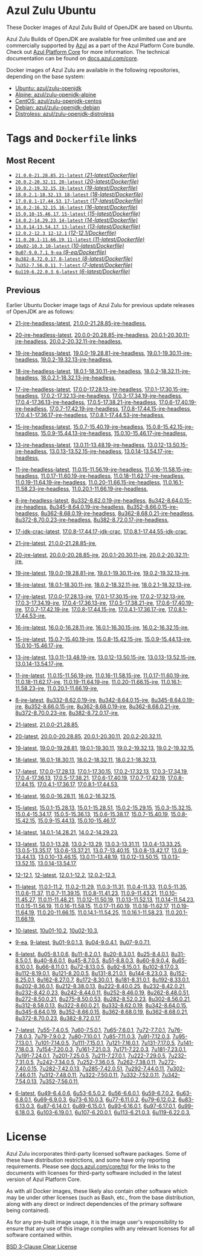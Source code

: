 Azul Zulu Ubuntu
================

These Docker images of Azul Zulu Build of OpenJDK are based on Ubuntu.

Azul Zulu Builds of OpenJDK are available for free unlimited use and are commercially supported by [Azul][1] as a part of the Azul Platform Core bundle.
Check out [Azul Platform Core][2] for more information. The technical documentation can be found on [docs.azul.com/core][3].

Docker images of Azul Zulu are available in the following repositories, depending on the base system:

  * [Ubuntu: azul/zulu-openjdk][4]
  * [Alpine: azul/zulu-openjdk-alpine][5]
  * [CentOS: azul/zulu-openjdk-centos][6]
  * [Debian: azul/zulu-openjdk-debian][7]
  * [Distroless: azul/zulu-openjdk-distroless][8]

Tags and `Dockerfile` links
===========================

Most Recent
-----------


  * [`21.0.0-21.28.85`, `21-latest` (*21-latest/Dockerfile)*][11]
  * [`20.0.2-20.32.11`, `20-latest` (*20-latest/Dockerfile)*][17]
  * [`19.0.2-19.32.15`, `19-latest` (*19-latest/Dockerfile)*][29]
  * [`18.0.2.1-18.32.13`, `18-latest` (*18-latest/Dockerfile)*][42]
  * [`17.0.8.1-17.44.53`, `17-latest` (*17-latest/Dockerfile)*][54]
  * [`16.0.2-16.32.15`, `16-latest` (*16-latest/Dockerfile)*][93]
  * [`15.0.10-15.46.17`, `15-latest` (*15-latest/Dockerfile)*][100]
  * [`14.0.2-14.29.23`, `14-latest` (*14-latest/Dockerfile)*][122]
  * [`13.0.14-13.54.17`, `13-latest` (*13-latest/Dockerfile)*][125]
  * [`12.0.2-12.3`, `12-12.1` (*12-12.1/Dockerfile)*][150]
  * [`11.0.20.1-11.66.19`, `11-latest` (*11-latest/Dockerfile)*][154]
  * [`10u02-10.3`, `10-latest` (*10-latest/Dockerfile)*][196]
  * [`9u07-9.0.7.1`, `9-ea` (*9-ea/Dockerfile)*][199]
  * [`8u382-8.72.0.17`, `8-latest` (*8-latest/Dockerfile)*][204]
  * [`7u352-7.56.0.11`, `7-latest` (*7-latest/Dockerfile)*][268]
  * [`6u119-6.22.0.3`, `6-latest` (*6-latest/Dockerfile)*][306]

Previous
--------

Earlier Ubuntu Docker image tags of Azul Zulu for previous update releases of OpenJDK are as follows:


  * [21-jre-headless-latest][15],
  [21.0.0-21.28.85-jre-headless][16],
  
  * [20-jre-headless-latest][25],
  [20.0.0-20.28.85-jre-headless][26],
  [20.0.1-20.30.11-jre-headless][27],
  [20.0.2-20.32.11-jre-headless][28],
  
  * [19-jre-headless-latest][38],
  [19.0.0-19.28.81-jre-headless][39],
  [19.0.1-19.30.11-jre-headless][40],
  [19.0.2-19.32.13-jre-headless][41],
  
  * [18-jre-headless-latest][50],
  [18.0.1-18.30.11-jre-headless][51],
  [18.0.2-18.32.11-jre-headless][52],
  [18.0.2.1-18.32.13-jre-headless][53],
  
  * [17-jre-headless-latest][79],
  [17.0.0-17.28.13-jre-headless][82],
  [17.0.1-17.30.15-jre-headless][83],
  [17.0.2-17.32.13-jre-headless][84],
  [17.0.3-17.34.19-jre-headless][85],
  [17.0.4-17.36.13-jre-headless][86],
  [17.0.5-17.38.21-jre-headless][87],
  [17.0.6-17.40.19-jre-headless][88],
  [17.0.7-17.42.19-jre-headless][89],
  [17.0.8-17.44.15-jre-headless][90],
  [17.0.4.1-17.36.17-jre-headless][91],
  [17.0.8.1-17.44.53-jre-headless][92],
  
  * [15-jre-headless-latest][117],
  [15.0.7-15.40.19-jre-headless][118],
  [15.0.8-15.42.15-jre-headless][119],
  [15.0.9-15.44.13-jre-headless][120],
  [15.0.10-15.46.17-jre-headless][121],
  
  * [13-jre-headless-latest][145],
  [13.0.11-13.48.19-jre-headless][146],
  [13.0.12-13.50.15-jre-headless][147],
  [13.0.13-13.52.15-jre-headless][148],
  [13.0.14-13.54.17-jre-headless][149],
  
  * [11-jre-headless-latest][185],
  [11.0.15-11.56.19-jre-headless][188],
  [11.0.16-11.58.15-jre-headless][189],
  [11.0.17-11.60.19-jre-headless][190],
  [11.0.18-11.62.17-jre-headless][191],
  [11.0.19-11.64.19-jre-headless][192],
  [11.0.20-11.66.15-jre-headless][193],
  [11.0.16.1-11.58.23-jre-headless][194],
  [11.0.20.1-11.66.19-jre-headless][195],
  
  * [8-jre-headless-latest][259],
  [8u332-8.62.0.19-jre-headless][260],
  [8u342-8.64.0.15-jre-headless][261],
  [8u345-8.64.0.19-jre-headless][262],
  [8u352-8.66.0.15-jre-headless][263],
  [8u362-8.68.0.19-jre-headless][264],
  [8u362-8.68.0.21-jre-headless][265],
  [8u372-8.70.0.23-jre-headless][266],
  [8u382-8.72.0.17-jre-headless][267],
  
  * [17-jdk-crac-latest][67],
  [17.0.8-17.44.17-jdk-crac][80],
  [17.0.8.1-17.44.55-jdk-crac][81],
  
  * [21-jre-latest][12],
  [21.0.0-21.28.85-jre][14],
  
  * [20-jre-latest][18],
  [20.0.0-20.28.85-jre][22],
  [20.0.1-20.30.11-jre][23],
  [20.0.2-20.32.11-jre][24],
  
  * [19-jre-latest][30],
  [19.0.0-19.28.81-jre][35],
  [19.0.1-19.30.11-jre][36],
  [19.0.2-19.32.13-jre][37],
  
  * [18-jre-latest][43],
  [18.0.1-18.30.11-jre][47],
  [18.0.2-18.32.11-jre][48],
  [18.0.2.1-18.32.13-jre][49],
  
  * [17-jre-latest][55],
  [17.0.0-17.28.13-jre][68],
  [17.0.1-17.30.15-jre][69],
  [17.0.2-17.32.13-jre][70],
  [17.0.3-17.34.19-jre][71],
  [17.0.4-17.36.13-jre][72],
  [17.0.5-17.38.21-jre][73],
  [17.0.6-17.40.19-jre][74],
  [17.0.7-17.42.19-jre][75],
  [17.0.8-17.44.15-jre][76],
  [17.0.4.1-17.36.17-jre][77],
  [17.0.8.1-17.44.53-jre][78],
  
  * [16-jre-latest][94],
  [16.0.0-16.28.11-jre][97],
  [16.0.1-16.30.15-jre][98],
  [16.0.2-16.32.15-jre][99],
  
  * [15-jre-latest][101],
  [15.0.7-15.40.19-jre][113],
  [15.0.8-15.42.15-jre][114],
  [15.0.9-15.44.13-jre][115],
  [15.0.10-15.46.17-jre][116],
  
  * [13-jre-latest][128],
  [13.0.11-13.48.19-jre][141],
  [13.0.12-13.50.15-jre][142],
  [13.0.13-13.52.15-jre][143],
  [13.0.14-13.54.17-jre][144],
  
  * [11-jre-latest][161],
  [11.0.15-11.56.19-jre][179],
  [11.0.16-11.58.15-jre][180],
  [11.0.17-11.60.19-jre][181],
  [11.0.18-11.62.17-jre][182],
  [11.0.19-11.64.19-jre][183],
  [11.0.20-11.66.15-jre][184],
  [11.0.16.1-11.58.23-jre][186],
  [11.0.20.1-11.66.19-jre][187],
  
  * [8-jre-latest][205],
  [8u332-8.62.0.19-jre][251],
  [8u342-8.64.0.15-jre][252],
  [8u345-8.64.0.19-jre][253],
  [8u352-8.66.0.15-jre][254],
  [8u362-8.68.0.19-jre][255],
  [8u362-8.68.0.21-jre][256],
  [8u372-8.70.0.23-jre][257],
  [8u382-8.72.0.17-jre][258],
  
  * [21-latest][11],
  [21.0.0-21.28.85][13],
  
  * [20-latest][17],
  [20.0.0-20.28.85][19],
  [20.0.1-20.30.11][20],
  [20.0.2-20.32.11][21],
  
  * [19-latest][29],
  [19.0.0-19.28.81][31],
  [19.0.1-19.30.11][32],
  [19.0.2-19.32.13][33],
  [19.0.2-19.32.15][34],
  
  * [18-latest][42],
  [18.0.1-18.30.11][44],
  [18.0.2-18.32.11][45],
  [18.0.2.1-18.32.13][46],
  
  * [17-latest][54],
  [17.0.0-17.28.13][56],
  [17.0.1-17.30.15][57],
  [17.0.2-17.32.13][58],
  [17.0.3-17.34.19][59],
  [17.0.4-17.36.13][60],
  [17.0.5-17.38.21][61],
  [17.0.6-17.40.19][62],
  [17.0.7-17.42.19][63],
  [17.0.8-17.44.15][64],
  [17.0.4.1-17.36.17][65],
  [17.0.8.1-17.44.53][66],
  
  * [16-latest][93],
  [16.0.0-16.28.11][95],
  [16.0.2-16.32.15][96],
  
  * [15-latest][100],
  [15.0.1-15.28.13][102],
  [15.0.1-15.28.51][103],
  [15.0.2-15.29.15][104],
  [15.0.3-15.32.15][105],
  [15.0.4-15.34.17][106],
  [15.0.5-15.36.13][107],
  [15.0.6-15.38.17][108],
  [15.0.7-15.40.19][109],
  [15.0.8-15.42.15][110],
  [15.0.9-15.44.13][111],
  [15.0.10-15.46.17][112],
  
  * [14-latest][122],
  [14.0.1-14.28.21][123],
  [14.0.2-14.29.23][124],
  
  * [13-latest][125],
  [13.0.1-13.28][126],
  [13.0.2-13.29][127],
  [13.0.3-13.31.11][129],
  [13.0.4-13.33.25][130],
  [13.0.5-13.35.17][131],
  [13.0.6-13.37.21][132],
  [13.0.7-13.40.15][133],
  [13.0.8-13.42.17][134],
  [13.0.9-13.44.13][135],
  [13.0.10-13.46.15][136],
  [13.0.11-13.48.19][137],
  [13.0.12-13.50.15][138],
  [13.0.13-13.52.15][139],
  [13.0.14-13.54.17][140],
  
  * [12-12.1][150],
  [12-latest][151],
  [12.0.1-12.2][152],
  [12.0.2-12.3][153],
  
  * [11-latest][154],
  [11.0.1-11.2][155],
  [11.0.2-11.29][156],
  [11.0.3-11.31][157],
  [11.0.4-11.33][158],
  [11.0.5-11.35][159],
  [11.0.6-11.37][160],
  [11.0.7-11.39.15][162],
  [11.0.8-11.41.23][163],
  [11.0.9-11.43.21][164],
  [11.0.10-11.45.27][165],
  [11.0.11-11.48.21][166],
  [11.0.12-11.50.19][167],
  [11.0.13-11.52.13][168],
  [11.0.14-11.54.23][169],
  [11.0.15-11.56.19][170],
  [11.0.16-11.58.15][171],
  [11.0.17-11.60.19][172],
  [11.0.18-11.62.17][173],
  [11.0.19-11.64.19][174],
  [11.0.20-11.66.15][175],
  [11.0.14.1-11.54.25][176],
  [11.0.16.1-11.58.23][177],
  [11.0.20.1-11.66.19][178],
  
  * [10-latest][196],
  [10u01-10.2][197],
  [10u02-10.3][198],
  
  * [9-ea][199],
  [9-latest][200],
  [9u01-9.0.1.3][201],
  [9u04-9.0.4.1][202],
  [9u07-9.0.7.1][203],
  
  * [8-latest][204],
  [8u05-8.1.0.6][206],
  [8u11-8.2.0.1][207],
  [8u20-8.3.0.1][208],
  [8u25-8.4.0.1][209],
  [8u31-8.5.0.1][210],
  [8u40-8.6.0.1][211],
  [8u45-8.7.0.5][212],
  [8u51-8.8.0.3][213],
  [8u60-8.9.0.4][214],
  [8u65-8.10.0.1][215],
  [8u66-8.11.0.1][216],
  [8u72-8.13.0.5][217],
  [8u92-8.15.0.1][218],
  [8u102-8.17.0.3][219],
  [8u112-8.19.0.1][220],
  [8u121-8.20.0.5][221],
  [8u131-8.21.0.1][222],
  [8u144-8.23.0.3][223],
  [8u152-8.25.0.1][224],
  [8u162-8.27.0.7][225],
  [8u172-8.30.0.1][226],
  [8u181-8.31.0.1][227],
  [8u192-8.33.0.1][228],
  [8u202-8.36.0.1][229],
  [8u212-8.38.0.13][230],
  [8u222-8.40.0.25][231],
  [8u232-8.42.0.21][232],
  [8u232-8.42.0.23][233],
  [8u242-8.44.0.11][234],
  [8u252-8.46.0.19][235],
  [8u262-8.48.0.51][236],
  [8u272-8.50.0.21][237],
  [8u275-8.50.0.53][238],
  [8u282-8.52.0.23][239],
  [8u302-8.56.0.21][240],
  [8u312-8.58.0.13][241],
  [8u322-8.60.0.21][242],
  [8u332-8.62.0.19][243],
  [8u342-8.64.0.15][244],
  [8u345-8.64.0.19][245],
  [8u352-8.66.0.15][246],
  [8u362-8.68.0.19][247],
  [8u362-8.68.0.21][248],
  [8u372-8.70.0.23][249],
  [8u382-8.72.0.17][250],
  
  * [7-latest][268],
  [7u55-7.4.0.5][269],
  [7u60-7.5.0.1][270],
  [7u65-7.6.0.1][271],
  [7u72-7.7.0.1][272],
  [7u76-7.8.0.3][273],
  [7u79-7.9.0.2][274],
  [7u80-7.10.0.1][275],
  [7u85-7.11.0.3][276],
  [7u91-7.12.0.3][277],
  [7u95-7.13.0.1][278],
  [7u101-7.14.0.5][279],
  [7u111-7.15.0.1][280],
  [7u121-7.16.0.1][281],
  [7u131-7.17.0.5][282],
  [7u141-7.18.0.3][283],
  [7u154-7.20.0.3][284],
  [7u161-7.21.0.3][285],
  [7u171-7.22.0.3][286],
  [7u181-7.23.0.1][287],
  [7u191-7.24.0.1][288],
  [7u201-7.25.0.5][289],
  [7u211-7.27.0.1][290],
  [7u222-7.29.0.5][291],
  [7u232-7.31.0.5][292],
  [7u242-7.34.0.5][293],
  [7u252-7.36.0.5][294],
  [7u262-7.38.0.11][295],
  [7u272-7.40.0.15][296],
  [7u282-7.42.0.13][297],
  [7u285-7.42.0.51][298],
  [7u292-7.44.0.11][299],
  [7u302-7.46.0.11][300],
  [7u312-7.48.0.11][301],
  [7u322-7.50.0.11][302],
  [7u332-7.52.0.11][303],
  [7u342-7.54.0.13][304],
  [7u352-7.56.0.11][305],
  
  * [6-latest][306],
  [6u49-6.4.0.6][307],
  [6u53-6.5.0.2][308],
  [6u56-6.6.0.1][309],
  [6u59-6.7.0.2][310],
  [6u63-6.8.0.1][311],
  [6u69-6.9.0.3][312],
  [6u73-6.10.0.3][313],
  [6u77-6.11.0.2][314],
  [6u79-6.12.0.2][315],
  [6u83-6.13.0.3][316],
  [6u87-6.14.0.1][317],
  [6u89-6.15.0.1][318],
  [6u93-6.16.0.1][319],
  [6u97-6.17.0.1][320],
  [6u99-6.18.0.3][321],
  [6u103-6.19.0.1][322],
  [6u107-6.20.0.1][323],
  [6u113-6.21.0.3][324],
  [6u119-6.22.0.3][325],
  


License
=======

Azul Zulu incorporates third-party licensed software packages. Some of these have distribution restrictions, and some have only reporting requirements. Please see [docs.azul.com/core/tpl][9] for the links to the documents with licenses for third-party software included in the latest version of Azul Platform Core.

As with all Docker images, these likely also contain other software which may be under other licenses (such as Bash, etc., from the base distribution, along with any direct or indirect dependencies of the primary software being contained).

As for any pre-built image usage, it is the image user's responsibility to ensure that any use of this image complies with any relevant licenses for all software contained within.

[BSD 3-Clause Clear License][10]

  [1]: https://www.azul.com/
  [2]: https://www.azul.com/products/core/
  [3]: https://docs.azul.com/core/
  [4]: https://hub.docker.com/r/azul/zulu-openjdk
  [5]: https://hub.docker.com/r/azul/zulu-openjdk-alpine
  [6]: https://hub.docker.com/r/azul/zulu-openjdk-centos
  [7]: https://hub.docker.com/r/azul/zulu-openjdk-debian
  [8]: https://hub.docker.com/r/azul/zulu-openjdk-distroless
  [9]: https://docs.azul.com/core/tpl
  [10]: https://github.com/zulu-openjdk/zulu-openjdk/blob/master/LICENSE.txt


  [15]: https://github.com/zulu-openjdk/zulu-openjdk/blob/master/ubuntu/21-jre-headless-latest/Dockerfile
  [16]: https://github.com/zulu-openjdk/zulu-openjdk/blob/master/ubuntu/21.0.0-21.28.85-jre-headless/Dockerfile
  
  [25]: https://github.com/zulu-openjdk/zulu-openjdk/blob/master/ubuntu/20-jre-headless-latest/Dockerfile
  [26]: https://github.com/zulu-openjdk/zulu-openjdk/blob/master/ubuntu/20.0.0-20.28.85-jre-headless/Dockerfile
  [27]: https://github.com/zulu-openjdk/zulu-openjdk/blob/master/ubuntu/20.0.1-20.30.11-jre-headless/Dockerfile
  [28]: https://github.com/zulu-openjdk/zulu-openjdk/blob/master/ubuntu/20.0.2-20.32.11-jre-headless/Dockerfile
  
  [38]: https://github.com/zulu-openjdk/zulu-openjdk/blob/master/ubuntu/19-jre-headless-latest/Dockerfile
  [39]: https://github.com/zulu-openjdk/zulu-openjdk/blob/master/ubuntu/19.0.0-19.28.81-jre-headless/Dockerfile
  [40]: https://github.com/zulu-openjdk/zulu-openjdk/blob/master/ubuntu/19.0.1-19.30.11-jre-headless/Dockerfile
  [41]: https://github.com/zulu-openjdk/zulu-openjdk/blob/master/ubuntu/19.0.2-19.32.13-jre-headless/Dockerfile
  
  [50]: https://github.com/zulu-openjdk/zulu-openjdk/blob/master/ubuntu/18-jre-headless-latest/Dockerfile
  [51]: https://github.com/zulu-openjdk/zulu-openjdk/blob/master/ubuntu/18.0.1-18.30.11-jre-headless/Dockerfile
  [52]: https://github.com/zulu-openjdk/zulu-openjdk/blob/master/ubuntu/18.0.2-18.32.11-jre-headless/Dockerfile
  [53]: https://github.com/zulu-openjdk/zulu-openjdk/blob/master/ubuntu/18.0.2.1-18.32.13-jre-headless/Dockerfile
  
  [79]: https://github.com/zulu-openjdk/zulu-openjdk/blob/master/ubuntu/17-jre-headless-latest/Dockerfile
  [82]: https://github.com/zulu-openjdk/zulu-openjdk/blob/master/ubuntu/17.0.0-17.28.13-jre-headless/Dockerfile
  [83]: https://github.com/zulu-openjdk/zulu-openjdk/blob/master/ubuntu/17.0.1-17.30.15-jre-headless/Dockerfile
  [84]: https://github.com/zulu-openjdk/zulu-openjdk/blob/master/ubuntu/17.0.2-17.32.13-jre-headless/Dockerfile
  [85]: https://github.com/zulu-openjdk/zulu-openjdk/blob/master/ubuntu/17.0.3-17.34.19-jre-headless/Dockerfile
  [86]: https://github.com/zulu-openjdk/zulu-openjdk/blob/master/ubuntu/17.0.4-17.36.13-jre-headless/Dockerfile
  [87]: https://github.com/zulu-openjdk/zulu-openjdk/blob/master/ubuntu/17.0.5-17.38.21-jre-headless/Dockerfile
  [88]: https://github.com/zulu-openjdk/zulu-openjdk/blob/master/ubuntu/17.0.6-17.40.19-jre-headless/Dockerfile
  [89]: https://github.com/zulu-openjdk/zulu-openjdk/blob/master/ubuntu/17.0.7-17.42.19-jre-headless/Dockerfile
  [90]: https://github.com/zulu-openjdk/zulu-openjdk/blob/master/ubuntu/17.0.8-17.44.15-jre-headless/Dockerfile
  [91]: https://github.com/zulu-openjdk/zulu-openjdk/blob/master/ubuntu/17.0.4.1-17.36.17-jre-headless/Dockerfile
  [92]: https://github.com/zulu-openjdk/zulu-openjdk/blob/master/ubuntu/17.0.8.1-17.44.53-jre-headless/Dockerfile
  
  [117]: https://github.com/zulu-openjdk/zulu-openjdk/blob/master/ubuntu/15-jre-headless-latest/Dockerfile
  [118]: https://github.com/zulu-openjdk/zulu-openjdk/blob/master/ubuntu/15.0.7-15.40.19-jre-headless/Dockerfile
  [119]: https://github.com/zulu-openjdk/zulu-openjdk/blob/master/ubuntu/15.0.8-15.42.15-jre-headless/Dockerfile
  [120]: https://github.com/zulu-openjdk/zulu-openjdk/blob/master/ubuntu/15.0.9-15.44.13-jre-headless/Dockerfile
  [121]: https://github.com/zulu-openjdk/zulu-openjdk/blob/master/ubuntu/15.0.10-15.46.17-jre-headless/Dockerfile
  
  [145]: https://github.com/zulu-openjdk/zulu-openjdk/blob/master/ubuntu/13-jre-headless-latest/Dockerfile
  [146]: https://github.com/zulu-openjdk/zulu-openjdk/blob/master/ubuntu/13.0.11-13.48.19-jre-headless/Dockerfile
  [147]: https://github.com/zulu-openjdk/zulu-openjdk/blob/master/ubuntu/13.0.12-13.50.15-jre-headless/Dockerfile
  [148]: https://github.com/zulu-openjdk/zulu-openjdk/blob/master/ubuntu/13.0.13-13.52.15-jre-headless/Dockerfile
  [149]: https://github.com/zulu-openjdk/zulu-openjdk/blob/master/ubuntu/13.0.14-13.54.17-jre-headless/Dockerfile
  
  [185]: https://github.com/zulu-openjdk/zulu-openjdk/blob/master/ubuntu/11-jre-headless-latest/Dockerfile
  [188]: https://github.com/zulu-openjdk/zulu-openjdk/blob/master/ubuntu/11.0.15-11.56.19-jre-headless/Dockerfile
  [189]: https://github.com/zulu-openjdk/zulu-openjdk/blob/master/ubuntu/11.0.16-11.58.15-jre-headless/Dockerfile
  [190]: https://github.com/zulu-openjdk/zulu-openjdk/blob/master/ubuntu/11.0.17-11.60.19-jre-headless/Dockerfile
  [191]: https://github.com/zulu-openjdk/zulu-openjdk/blob/master/ubuntu/11.0.18-11.62.17-jre-headless/Dockerfile
  [192]: https://github.com/zulu-openjdk/zulu-openjdk/blob/master/ubuntu/11.0.19-11.64.19-jre-headless/Dockerfile
  [193]: https://github.com/zulu-openjdk/zulu-openjdk/blob/master/ubuntu/11.0.20-11.66.15-jre-headless/Dockerfile
  [194]: https://github.com/zulu-openjdk/zulu-openjdk/blob/master/ubuntu/11.0.16.1-11.58.23-jre-headless/Dockerfile
  [195]: https://github.com/zulu-openjdk/zulu-openjdk/blob/master/ubuntu/11.0.20.1-11.66.19-jre-headless/Dockerfile
  
  [259]: https://github.com/zulu-openjdk/zulu-openjdk/blob/master/ubuntu/8-jre-headless-latest/Dockerfile
  [260]: https://github.com/zulu-openjdk/zulu-openjdk/blob/master/ubuntu/8u332-8.62.0.19-jre-headless/Dockerfile
  [261]: https://github.com/zulu-openjdk/zulu-openjdk/blob/master/ubuntu/8u342-8.64.0.15-jre-headless/Dockerfile
  [262]: https://github.com/zulu-openjdk/zulu-openjdk/blob/master/ubuntu/8u345-8.64.0.19-jre-headless/Dockerfile
  [263]: https://github.com/zulu-openjdk/zulu-openjdk/blob/master/ubuntu/8u352-8.66.0.15-jre-headless/Dockerfile
  [264]: https://github.com/zulu-openjdk/zulu-openjdk/blob/master/ubuntu/8u362-8.68.0.19-jre-headless/Dockerfile
  [265]: https://github.com/zulu-openjdk/zulu-openjdk/blob/master/ubuntu/8u362-8.68.0.21-jre-headless/Dockerfile
  [266]: https://github.com/zulu-openjdk/zulu-openjdk/blob/master/ubuntu/8u372-8.70.0.23-jre-headless/Dockerfile
  [267]: https://github.com/zulu-openjdk/zulu-openjdk/blob/master/ubuntu/8u382-8.72.0.17-jre-headless/Dockerfile
  
  [67]: https://github.com/zulu-openjdk/zulu-openjdk/blob/master/ubuntu/17-jdk-crac-latest/Dockerfile
  [80]: https://github.com/zulu-openjdk/zulu-openjdk/blob/master/ubuntu/17.0.8-17.44.17-jdk-crac/Dockerfile
  [81]: https://github.com/zulu-openjdk/zulu-openjdk/blob/master/ubuntu/17.0.8.1-17.44.55-jdk-crac/Dockerfile
  
  [12]: https://github.com/zulu-openjdk/zulu-openjdk/blob/master/ubuntu/21-jre-latest/Dockerfile
  [14]: https://github.com/zulu-openjdk/zulu-openjdk/blob/master/ubuntu/21.0.0-21.28.85-jre/Dockerfile
  
  [18]: https://github.com/zulu-openjdk/zulu-openjdk/blob/master/ubuntu/20-jre-latest/Dockerfile
  [22]: https://github.com/zulu-openjdk/zulu-openjdk/blob/master/ubuntu/20.0.0-20.28.85-jre/Dockerfile
  [23]: https://github.com/zulu-openjdk/zulu-openjdk/blob/master/ubuntu/20.0.1-20.30.11-jre/Dockerfile
  [24]: https://github.com/zulu-openjdk/zulu-openjdk/blob/master/ubuntu/20.0.2-20.32.11-jre/Dockerfile
  
  [30]: https://github.com/zulu-openjdk/zulu-openjdk/blob/master/ubuntu/19-jre-latest/Dockerfile
  [35]: https://github.com/zulu-openjdk/zulu-openjdk/blob/master/ubuntu/19.0.0-19.28.81-jre/Dockerfile
  [36]: https://github.com/zulu-openjdk/zulu-openjdk/blob/master/ubuntu/19.0.1-19.30.11-jre/Dockerfile
  [37]: https://github.com/zulu-openjdk/zulu-openjdk/blob/master/ubuntu/19.0.2-19.32.13-jre/Dockerfile
  
  [43]: https://github.com/zulu-openjdk/zulu-openjdk/blob/master/ubuntu/18-jre-latest/Dockerfile
  [47]: https://github.com/zulu-openjdk/zulu-openjdk/blob/master/ubuntu/18.0.1-18.30.11-jre/Dockerfile
  [48]: https://github.com/zulu-openjdk/zulu-openjdk/blob/master/ubuntu/18.0.2-18.32.11-jre/Dockerfile
  [49]: https://github.com/zulu-openjdk/zulu-openjdk/blob/master/ubuntu/18.0.2.1-18.32.13-jre/Dockerfile
  
  [55]: https://github.com/zulu-openjdk/zulu-openjdk/blob/master/ubuntu/17-jre-latest/Dockerfile
  [68]: https://github.com/zulu-openjdk/zulu-openjdk/blob/master/ubuntu/17.0.0-17.28.13-jre/Dockerfile
  [69]: https://github.com/zulu-openjdk/zulu-openjdk/blob/master/ubuntu/17.0.1-17.30.15-jre/Dockerfile
  [70]: https://github.com/zulu-openjdk/zulu-openjdk/blob/master/ubuntu/17.0.2-17.32.13-jre/Dockerfile
  [71]: https://github.com/zulu-openjdk/zulu-openjdk/blob/master/ubuntu/17.0.3-17.34.19-jre/Dockerfile
  [72]: https://github.com/zulu-openjdk/zulu-openjdk/blob/master/ubuntu/17.0.4-17.36.13-jre/Dockerfile
  [73]: https://github.com/zulu-openjdk/zulu-openjdk/blob/master/ubuntu/17.0.5-17.38.21-jre/Dockerfile
  [74]: https://github.com/zulu-openjdk/zulu-openjdk/blob/master/ubuntu/17.0.6-17.40.19-jre/Dockerfile
  [75]: https://github.com/zulu-openjdk/zulu-openjdk/blob/master/ubuntu/17.0.7-17.42.19-jre/Dockerfile
  [76]: https://github.com/zulu-openjdk/zulu-openjdk/blob/master/ubuntu/17.0.8-17.44.15-jre/Dockerfile
  [77]: https://github.com/zulu-openjdk/zulu-openjdk/blob/master/ubuntu/17.0.4.1-17.36.17-jre/Dockerfile
  [78]: https://github.com/zulu-openjdk/zulu-openjdk/blob/master/ubuntu/17.0.8.1-17.44.53-jre/Dockerfile
  
  [94]: https://github.com/zulu-openjdk/zulu-openjdk/blob/master/ubuntu/16-jre-latest/Dockerfile
  [97]: https://github.com/zulu-openjdk/zulu-openjdk/blob/master/ubuntu/16.0.0-16.28.11-jre/Dockerfile
  [98]: https://github.com/zulu-openjdk/zulu-openjdk/blob/master/ubuntu/16.0.1-16.30.15-jre/Dockerfile
  [99]: https://github.com/zulu-openjdk/zulu-openjdk/blob/master/ubuntu/16.0.2-16.32.15-jre/Dockerfile
  
  [101]: https://github.com/zulu-openjdk/zulu-openjdk/blob/master/ubuntu/15-jre-latest/Dockerfile
  [113]: https://github.com/zulu-openjdk/zulu-openjdk/blob/master/ubuntu/15.0.7-15.40.19-jre/Dockerfile
  [114]: https://github.com/zulu-openjdk/zulu-openjdk/blob/master/ubuntu/15.0.8-15.42.15-jre/Dockerfile
  [115]: https://github.com/zulu-openjdk/zulu-openjdk/blob/master/ubuntu/15.0.9-15.44.13-jre/Dockerfile
  [116]: https://github.com/zulu-openjdk/zulu-openjdk/blob/master/ubuntu/15.0.10-15.46.17-jre/Dockerfile
  
  [128]: https://github.com/zulu-openjdk/zulu-openjdk/blob/master/ubuntu/13-jre-latest/Dockerfile
  [141]: https://github.com/zulu-openjdk/zulu-openjdk/blob/master/ubuntu/13.0.11-13.48.19-jre/Dockerfile
  [142]: https://github.com/zulu-openjdk/zulu-openjdk/blob/master/ubuntu/13.0.12-13.50.15-jre/Dockerfile
  [143]: https://github.com/zulu-openjdk/zulu-openjdk/blob/master/ubuntu/13.0.13-13.52.15-jre/Dockerfile
  [144]: https://github.com/zulu-openjdk/zulu-openjdk/blob/master/ubuntu/13.0.14-13.54.17-jre/Dockerfile
  
  [161]: https://github.com/zulu-openjdk/zulu-openjdk/blob/master/ubuntu/11-jre-latest/Dockerfile
  [179]: https://github.com/zulu-openjdk/zulu-openjdk/blob/master/ubuntu/11.0.15-11.56.19-jre/Dockerfile
  [180]: https://github.com/zulu-openjdk/zulu-openjdk/blob/master/ubuntu/11.0.16-11.58.15-jre/Dockerfile
  [181]: https://github.com/zulu-openjdk/zulu-openjdk/blob/master/ubuntu/11.0.17-11.60.19-jre/Dockerfile
  [182]: https://github.com/zulu-openjdk/zulu-openjdk/blob/master/ubuntu/11.0.18-11.62.17-jre/Dockerfile
  [183]: https://github.com/zulu-openjdk/zulu-openjdk/blob/master/ubuntu/11.0.19-11.64.19-jre/Dockerfile
  [184]: https://github.com/zulu-openjdk/zulu-openjdk/blob/master/ubuntu/11.0.20-11.66.15-jre/Dockerfile
  [186]: https://github.com/zulu-openjdk/zulu-openjdk/blob/master/ubuntu/11.0.16.1-11.58.23-jre/Dockerfile
  [187]: https://github.com/zulu-openjdk/zulu-openjdk/blob/master/ubuntu/11.0.20.1-11.66.19-jre/Dockerfile
  
  [205]: https://github.com/zulu-openjdk/zulu-openjdk/blob/master/ubuntu/8-jre-latest/Dockerfile
  [251]: https://github.com/zulu-openjdk/zulu-openjdk/blob/master/ubuntu/8u332-8.62.0.19-jre/Dockerfile
  [252]: https://github.com/zulu-openjdk/zulu-openjdk/blob/master/ubuntu/8u342-8.64.0.15-jre/Dockerfile
  [253]: https://github.com/zulu-openjdk/zulu-openjdk/blob/master/ubuntu/8u345-8.64.0.19-jre/Dockerfile
  [254]: https://github.com/zulu-openjdk/zulu-openjdk/blob/master/ubuntu/8u352-8.66.0.15-jre/Dockerfile
  [255]: https://github.com/zulu-openjdk/zulu-openjdk/blob/master/ubuntu/8u362-8.68.0.19-jre/Dockerfile
  [256]: https://github.com/zulu-openjdk/zulu-openjdk/blob/master/ubuntu/8u362-8.68.0.21-jre/Dockerfile
  [257]: https://github.com/zulu-openjdk/zulu-openjdk/blob/master/ubuntu/8u372-8.70.0.23-jre/Dockerfile
  [258]: https://github.com/zulu-openjdk/zulu-openjdk/blob/master/ubuntu/8u382-8.72.0.17-jre/Dockerfile
  
  [11]: https://github.com/zulu-openjdk/zulu-openjdk/blob/master/ubuntu/21-latest/Dockerfile
  [13]: https://github.com/zulu-openjdk/zulu-openjdk/blob/master/ubuntu/21.0.0-21.28.85/Dockerfile
  
  [17]: https://github.com/zulu-openjdk/zulu-openjdk/blob/master/ubuntu/20-latest/Dockerfile
  [19]: https://github.com/zulu-openjdk/zulu-openjdk/blob/master/ubuntu/20.0.0-20.28.85/Dockerfile
  [20]: https://github.com/zulu-openjdk/zulu-openjdk/blob/master/ubuntu/20.0.1-20.30.11/Dockerfile
  [21]: https://github.com/zulu-openjdk/zulu-openjdk/blob/master/ubuntu/20.0.2-20.32.11/Dockerfile
  
  [29]: https://github.com/zulu-openjdk/zulu-openjdk/blob/master/ubuntu/19-latest/Dockerfile
  [31]: https://github.com/zulu-openjdk/zulu-openjdk/blob/master/ubuntu/19.0.0-19.28.81/Dockerfile
  [32]: https://github.com/zulu-openjdk/zulu-openjdk/blob/master/ubuntu/19.0.1-19.30.11/Dockerfile
  [33]: https://github.com/zulu-openjdk/zulu-openjdk/blob/master/ubuntu/19.0.2-19.32.13/Dockerfile
  [34]: https://github.com/zulu-openjdk/zulu-openjdk/blob/master/ubuntu/19.0.2-19.32.15/Dockerfile
  
  [42]: https://github.com/zulu-openjdk/zulu-openjdk/blob/master/ubuntu/18-latest/Dockerfile
  [44]: https://github.com/zulu-openjdk/zulu-openjdk/blob/master/ubuntu/18.0.1-18.30.11/Dockerfile
  [45]: https://github.com/zulu-openjdk/zulu-openjdk/blob/master/ubuntu/18.0.2-18.32.11/Dockerfile
  [46]: https://github.com/zulu-openjdk/zulu-openjdk/blob/master/ubuntu/18.0.2.1-18.32.13/Dockerfile
  
  [54]: https://github.com/zulu-openjdk/zulu-openjdk/blob/master/ubuntu/17-latest/Dockerfile
  [56]: https://github.com/zulu-openjdk/zulu-openjdk/blob/master/ubuntu/17.0.0-17.28.13/Dockerfile
  [57]: https://github.com/zulu-openjdk/zulu-openjdk/blob/master/ubuntu/17.0.1-17.30.15/Dockerfile
  [58]: https://github.com/zulu-openjdk/zulu-openjdk/blob/master/ubuntu/17.0.2-17.32.13/Dockerfile
  [59]: https://github.com/zulu-openjdk/zulu-openjdk/blob/master/ubuntu/17.0.3-17.34.19/Dockerfile
  [60]: https://github.com/zulu-openjdk/zulu-openjdk/blob/master/ubuntu/17.0.4-17.36.13/Dockerfile
  [61]: https://github.com/zulu-openjdk/zulu-openjdk/blob/master/ubuntu/17.0.5-17.38.21/Dockerfile
  [62]: https://github.com/zulu-openjdk/zulu-openjdk/blob/master/ubuntu/17.0.6-17.40.19/Dockerfile
  [63]: https://github.com/zulu-openjdk/zulu-openjdk/blob/master/ubuntu/17.0.7-17.42.19/Dockerfile
  [64]: https://github.com/zulu-openjdk/zulu-openjdk/blob/master/ubuntu/17.0.8-17.44.15/Dockerfile
  [65]: https://github.com/zulu-openjdk/zulu-openjdk/blob/master/ubuntu/17.0.4.1-17.36.17/Dockerfile
  [66]: https://github.com/zulu-openjdk/zulu-openjdk/blob/master/ubuntu/17.0.8.1-17.44.53/Dockerfile
  
  [93]: https://github.com/zulu-openjdk/zulu-openjdk/blob/master/ubuntu/16-latest/Dockerfile
  [95]: https://github.com/zulu-openjdk/zulu-openjdk/blob/master/ubuntu/16.0.0-16.28.11/Dockerfile
  [96]: https://github.com/zulu-openjdk/zulu-openjdk/blob/master/ubuntu/16.0.2-16.32.15/Dockerfile
  
  [100]: https://github.com/zulu-openjdk/zulu-openjdk/blob/master/ubuntu/15-latest/Dockerfile
  [102]: https://github.com/zulu-openjdk/zulu-openjdk/blob/master/ubuntu/15.0.1-15.28.13/Dockerfile
  [103]: https://github.com/zulu-openjdk/zulu-openjdk/blob/master/ubuntu/15.0.1-15.28.51/Dockerfile
  [104]: https://github.com/zulu-openjdk/zulu-openjdk/blob/master/ubuntu/15.0.2-15.29.15/Dockerfile
  [105]: https://github.com/zulu-openjdk/zulu-openjdk/blob/master/ubuntu/15.0.3-15.32.15/Dockerfile
  [106]: https://github.com/zulu-openjdk/zulu-openjdk/blob/master/ubuntu/15.0.4-15.34.17/Dockerfile
  [107]: https://github.com/zulu-openjdk/zulu-openjdk/blob/master/ubuntu/15.0.5-15.36.13/Dockerfile
  [108]: https://github.com/zulu-openjdk/zulu-openjdk/blob/master/ubuntu/15.0.6-15.38.17/Dockerfile
  [109]: https://github.com/zulu-openjdk/zulu-openjdk/blob/master/ubuntu/15.0.7-15.40.19/Dockerfile
  [110]: https://github.com/zulu-openjdk/zulu-openjdk/blob/master/ubuntu/15.0.8-15.42.15/Dockerfile
  [111]: https://github.com/zulu-openjdk/zulu-openjdk/blob/master/ubuntu/15.0.9-15.44.13/Dockerfile
  [112]: https://github.com/zulu-openjdk/zulu-openjdk/blob/master/ubuntu/15.0.10-15.46.17/Dockerfile
  
  [122]: https://github.com/zulu-openjdk/zulu-openjdk/blob/master/ubuntu/14-latest/Dockerfile
  [123]: https://github.com/zulu-openjdk/zulu-openjdk/blob/master/ubuntu/14.0.1-14.28.21/Dockerfile
  [124]: https://github.com/zulu-openjdk/zulu-openjdk/blob/master/ubuntu/14.0.2-14.29.23/Dockerfile
  
  [125]: https://github.com/zulu-openjdk/zulu-openjdk/blob/master/ubuntu/13-latest/Dockerfile
  [126]: https://github.com/zulu-openjdk/zulu-openjdk/blob/master/ubuntu/13.0.1-13.28/Dockerfile
  [127]: https://github.com/zulu-openjdk/zulu-openjdk/blob/master/ubuntu/13.0.2-13.29/Dockerfile
  [129]: https://github.com/zulu-openjdk/zulu-openjdk/blob/master/ubuntu/13.0.3-13.31.11/Dockerfile
  [130]: https://github.com/zulu-openjdk/zulu-openjdk/blob/master/ubuntu/13.0.4-13.33.25/Dockerfile
  [131]: https://github.com/zulu-openjdk/zulu-openjdk/blob/master/ubuntu/13.0.5-13.35.17/Dockerfile
  [132]: https://github.com/zulu-openjdk/zulu-openjdk/blob/master/ubuntu/13.0.6-13.37.21/Dockerfile
  [133]: https://github.com/zulu-openjdk/zulu-openjdk/blob/master/ubuntu/13.0.7-13.40.15/Dockerfile
  [134]: https://github.com/zulu-openjdk/zulu-openjdk/blob/master/ubuntu/13.0.8-13.42.17/Dockerfile
  [135]: https://github.com/zulu-openjdk/zulu-openjdk/blob/master/ubuntu/13.0.9-13.44.13/Dockerfile
  [136]: https://github.com/zulu-openjdk/zulu-openjdk/blob/master/ubuntu/13.0.10-13.46.15/Dockerfile
  [137]: https://github.com/zulu-openjdk/zulu-openjdk/blob/master/ubuntu/13.0.11-13.48.19/Dockerfile
  [138]: https://github.com/zulu-openjdk/zulu-openjdk/blob/master/ubuntu/13.0.12-13.50.15/Dockerfile
  [139]: https://github.com/zulu-openjdk/zulu-openjdk/blob/master/ubuntu/13.0.13-13.52.15/Dockerfile
  [140]: https://github.com/zulu-openjdk/zulu-openjdk/blob/master/ubuntu/13.0.14-13.54.17/Dockerfile
  
  [150]: https://github.com/zulu-openjdk/zulu-openjdk/blob/master/ubuntu/12-12.1/Dockerfile
  [151]: https://github.com/zulu-openjdk/zulu-openjdk/blob/master/ubuntu/12-latest/Dockerfile
  [152]: https://github.com/zulu-openjdk/zulu-openjdk/blob/master/ubuntu/12.0.1-12.2/Dockerfile
  [153]: https://github.com/zulu-openjdk/zulu-openjdk/blob/master/ubuntu/12.0.2-12.3/Dockerfile
  
  [154]: https://github.com/zulu-openjdk/zulu-openjdk/blob/master/ubuntu/11-latest/Dockerfile
  [155]: https://github.com/zulu-openjdk/zulu-openjdk/blob/master/ubuntu/11.0.1-11.2/Dockerfile
  [156]: https://github.com/zulu-openjdk/zulu-openjdk/blob/master/ubuntu/11.0.2-11.29/Dockerfile
  [157]: https://github.com/zulu-openjdk/zulu-openjdk/blob/master/ubuntu/11.0.3-11.31/Dockerfile
  [158]: https://github.com/zulu-openjdk/zulu-openjdk/blob/master/ubuntu/11.0.4-11.33/Dockerfile
  [159]: https://github.com/zulu-openjdk/zulu-openjdk/blob/master/ubuntu/11.0.5-11.35/Dockerfile
  [160]: https://github.com/zulu-openjdk/zulu-openjdk/blob/master/ubuntu/11.0.6-11.37/Dockerfile
  [162]: https://github.com/zulu-openjdk/zulu-openjdk/blob/master/ubuntu/11.0.7-11.39.15/Dockerfile
  [163]: https://github.com/zulu-openjdk/zulu-openjdk/blob/master/ubuntu/11.0.8-11.41.23/Dockerfile
  [164]: https://github.com/zulu-openjdk/zulu-openjdk/blob/master/ubuntu/11.0.9-11.43.21/Dockerfile
  [165]: https://github.com/zulu-openjdk/zulu-openjdk/blob/master/ubuntu/11.0.10-11.45.27/Dockerfile
  [166]: https://github.com/zulu-openjdk/zulu-openjdk/blob/master/ubuntu/11.0.11-11.48.21/Dockerfile
  [167]: https://github.com/zulu-openjdk/zulu-openjdk/blob/master/ubuntu/11.0.12-11.50.19/Dockerfile
  [168]: https://github.com/zulu-openjdk/zulu-openjdk/blob/master/ubuntu/11.0.13-11.52.13/Dockerfile
  [169]: https://github.com/zulu-openjdk/zulu-openjdk/blob/master/ubuntu/11.0.14-11.54.23/Dockerfile
  [170]: https://github.com/zulu-openjdk/zulu-openjdk/blob/master/ubuntu/11.0.15-11.56.19/Dockerfile
  [171]: https://github.com/zulu-openjdk/zulu-openjdk/blob/master/ubuntu/11.0.16-11.58.15/Dockerfile
  [172]: https://github.com/zulu-openjdk/zulu-openjdk/blob/master/ubuntu/11.0.17-11.60.19/Dockerfile
  [173]: https://github.com/zulu-openjdk/zulu-openjdk/blob/master/ubuntu/11.0.18-11.62.17/Dockerfile
  [174]: https://github.com/zulu-openjdk/zulu-openjdk/blob/master/ubuntu/11.0.19-11.64.19/Dockerfile
  [175]: https://github.com/zulu-openjdk/zulu-openjdk/blob/master/ubuntu/11.0.20-11.66.15/Dockerfile
  [176]: https://github.com/zulu-openjdk/zulu-openjdk/blob/master/ubuntu/11.0.14.1-11.54.25/Dockerfile
  [177]: https://github.com/zulu-openjdk/zulu-openjdk/blob/master/ubuntu/11.0.16.1-11.58.23/Dockerfile
  [178]: https://github.com/zulu-openjdk/zulu-openjdk/blob/master/ubuntu/11.0.20.1-11.66.19/Dockerfile
  
  [196]: https://github.com/zulu-openjdk/zulu-openjdk/blob/master/ubuntu/10-latest/Dockerfile
  [197]: https://github.com/zulu-openjdk/zulu-openjdk/blob/master/ubuntu/10u01-10.2/Dockerfile
  [198]: https://github.com/zulu-openjdk/zulu-openjdk/blob/master/ubuntu/10u02-10.3/Dockerfile
  
  [199]: https://github.com/zulu-openjdk/zulu-openjdk/blob/master/ubuntu/9-ea/Dockerfile
  [200]: https://github.com/zulu-openjdk/zulu-openjdk/blob/master/ubuntu/9-latest/Dockerfile
  [201]: https://github.com/zulu-openjdk/zulu-openjdk/blob/master/ubuntu/9u01-9.0.1.3/Dockerfile
  [202]: https://github.com/zulu-openjdk/zulu-openjdk/blob/master/ubuntu/9u04-9.0.4.1/Dockerfile
  [203]: https://github.com/zulu-openjdk/zulu-openjdk/blob/master/ubuntu/9u07-9.0.7.1/Dockerfile
  
  [204]: https://github.com/zulu-openjdk/zulu-openjdk/blob/master/ubuntu/8-latest/Dockerfile
  [206]: https://github.com/zulu-openjdk/zulu-openjdk/blob/master/ubuntu/8u05-8.1.0.6/Dockerfile
  [207]: https://github.com/zulu-openjdk/zulu-openjdk/blob/master/ubuntu/8u11-8.2.0.1/Dockerfile
  [208]: https://github.com/zulu-openjdk/zulu-openjdk/blob/master/ubuntu/8u20-8.3.0.1/Dockerfile
  [209]: https://github.com/zulu-openjdk/zulu-openjdk/blob/master/ubuntu/8u25-8.4.0.1/Dockerfile
  [210]: https://github.com/zulu-openjdk/zulu-openjdk/blob/master/ubuntu/8u31-8.5.0.1/Dockerfile
  [211]: https://github.com/zulu-openjdk/zulu-openjdk/blob/master/ubuntu/8u40-8.6.0.1/Dockerfile
  [212]: https://github.com/zulu-openjdk/zulu-openjdk/blob/master/ubuntu/8u45-8.7.0.5/Dockerfile
  [213]: https://github.com/zulu-openjdk/zulu-openjdk/blob/master/ubuntu/8u51-8.8.0.3/Dockerfile
  [214]: https://github.com/zulu-openjdk/zulu-openjdk/blob/master/ubuntu/8u60-8.9.0.4/Dockerfile
  [215]: https://github.com/zulu-openjdk/zulu-openjdk/blob/master/ubuntu/8u65-8.10.0.1/Dockerfile
  [216]: https://github.com/zulu-openjdk/zulu-openjdk/blob/master/ubuntu/8u66-8.11.0.1/Dockerfile
  [217]: https://github.com/zulu-openjdk/zulu-openjdk/blob/master/ubuntu/8u72-8.13.0.5/Dockerfile
  [218]: https://github.com/zulu-openjdk/zulu-openjdk/blob/master/ubuntu/8u92-8.15.0.1/Dockerfile
  [219]: https://github.com/zulu-openjdk/zulu-openjdk/blob/master/ubuntu/8u102-8.17.0.3/Dockerfile
  [220]: https://github.com/zulu-openjdk/zulu-openjdk/blob/master/ubuntu/8u112-8.19.0.1/Dockerfile
  [221]: https://github.com/zulu-openjdk/zulu-openjdk/blob/master/ubuntu/8u121-8.20.0.5/Dockerfile
  [222]: https://github.com/zulu-openjdk/zulu-openjdk/blob/master/ubuntu/8u131-8.21.0.1/Dockerfile
  [223]: https://github.com/zulu-openjdk/zulu-openjdk/blob/master/ubuntu/8u144-8.23.0.3/Dockerfile
  [224]: https://github.com/zulu-openjdk/zulu-openjdk/blob/master/ubuntu/8u152-8.25.0.1/Dockerfile
  [225]: https://github.com/zulu-openjdk/zulu-openjdk/blob/master/ubuntu/8u162-8.27.0.7/Dockerfile
  [226]: https://github.com/zulu-openjdk/zulu-openjdk/blob/master/ubuntu/8u172-8.30.0.1/Dockerfile
  [227]: https://github.com/zulu-openjdk/zulu-openjdk/blob/master/ubuntu/8u181-8.31.0.1/Dockerfile
  [228]: https://github.com/zulu-openjdk/zulu-openjdk/blob/master/ubuntu/8u192-8.33.0.1/Dockerfile
  [229]: https://github.com/zulu-openjdk/zulu-openjdk/blob/master/ubuntu/8u202-8.36.0.1/Dockerfile
  [230]: https://github.com/zulu-openjdk/zulu-openjdk/blob/master/ubuntu/8u212-8.38.0.13/Dockerfile
  [231]: https://github.com/zulu-openjdk/zulu-openjdk/blob/master/ubuntu/8u222-8.40.0.25/Dockerfile
  [232]: https://github.com/zulu-openjdk/zulu-openjdk/blob/master/ubuntu/8u232-8.42.0.21/Dockerfile
  [233]: https://github.com/zulu-openjdk/zulu-openjdk/blob/master/ubuntu/8u232-8.42.0.23/Dockerfile
  [234]: https://github.com/zulu-openjdk/zulu-openjdk/blob/master/ubuntu/8u242-8.44.0.11/Dockerfile
  [235]: https://github.com/zulu-openjdk/zulu-openjdk/blob/master/ubuntu/8u252-8.46.0.19/Dockerfile
  [236]: https://github.com/zulu-openjdk/zulu-openjdk/blob/master/ubuntu/8u262-8.48.0.51/Dockerfile
  [237]: https://github.com/zulu-openjdk/zulu-openjdk/blob/master/ubuntu/8u272-8.50.0.21/Dockerfile
  [238]: https://github.com/zulu-openjdk/zulu-openjdk/blob/master/ubuntu/8u275-8.50.0.53/Dockerfile
  [239]: https://github.com/zulu-openjdk/zulu-openjdk/blob/master/ubuntu/8u282-8.52.0.23/Dockerfile
  [240]: https://github.com/zulu-openjdk/zulu-openjdk/blob/master/ubuntu/8u302-8.56.0.21/Dockerfile
  [241]: https://github.com/zulu-openjdk/zulu-openjdk/blob/master/ubuntu/8u312-8.58.0.13/Dockerfile
  [242]: https://github.com/zulu-openjdk/zulu-openjdk/blob/master/ubuntu/8u322-8.60.0.21/Dockerfile
  [243]: https://github.com/zulu-openjdk/zulu-openjdk/blob/master/ubuntu/8u332-8.62.0.19/Dockerfile
  [244]: https://github.com/zulu-openjdk/zulu-openjdk/blob/master/ubuntu/8u342-8.64.0.15/Dockerfile
  [245]: https://github.com/zulu-openjdk/zulu-openjdk/blob/master/ubuntu/8u345-8.64.0.19/Dockerfile
  [246]: https://github.com/zulu-openjdk/zulu-openjdk/blob/master/ubuntu/8u352-8.66.0.15/Dockerfile
  [247]: https://github.com/zulu-openjdk/zulu-openjdk/blob/master/ubuntu/8u362-8.68.0.19/Dockerfile
  [248]: https://github.com/zulu-openjdk/zulu-openjdk/blob/master/ubuntu/8u362-8.68.0.21/Dockerfile
  [249]: https://github.com/zulu-openjdk/zulu-openjdk/blob/master/ubuntu/8u372-8.70.0.23/Dockerfile
  [250]: https://github.com/zulu-openjdk/zulu-openjdk/blob/master/ubuntu/8u382-8.72.0.17/Dockerfile
  
  [268]: https://github.com/zulu-openjdk/zulu-openjdk/blob/master/ubuntu/7-latest/Dockerfile
  [269]: https://github.com/zulu-openjdk/zulu-openjdk/blob/master/ubuntu/7u55-7.4.0.5/Dockerfile
  [270]: https://github.com/zulu-openjdk/zulu-openjdk/blob/master/ubuntu/7u60-7.5.0.1/Dockerfile
  [271]: https://github.com/zulu-openjdk/zulu-openjdk/blob/master/ubuntu/7u65-7.6.0.1/Dockerfile
  [272]: https://github.com/zulu-openjdk/zulu-openjdk/blob/master/ubuntu/7u72-7.7.0.1/Dockerfile
  [273]: https://github.com/zulu-openjdk/zulu-openjdk/blob/master/ubuntu/7u76-7.8.0.3/Dockerfile
  [274]: https://github.com/zulu-openjdk/zulu-openjdk/blob/master/ubuntu/7u79-7.9.0.2/Dockerfile
  [275]: https://github.com/zulu-openjdk/zulu-openjdk/blob/master/ubuntu/7u80-7.10.0.1/Dockerfile
  [276]: https://github.com/zulu-openjdk/zulu-openjdk/blob/master/ubuntu/7u85-7.11.0.3/Dockerfile
  [277]: https://github.com/zulu-openjdk/zulu-openjdk/blob/master/ubuntu/7u91-7.12.0.3/Dockerfile
  [278]: https://github.com/zulu-openjdk/zulu-openjdk/blob/master/ubuntu/7u95-7.13.0.1/Dockerfile
  [279]: https://github.com/zulu-openjdk/zulu-openjdk/blob/master/ubuntu/7u101-7.14.0.5/Dockerfile
  [280]: https://github.com/zulu-openjdk/zulu-openjdk/blob/master/ubuntu/7u111-7.15.0.1/Dockerfile
  [281]: https://github.com/zulu-openjdk/zulu-openjdk/blob/master/ubuntu/7u121-7.16.0.1/Dockerfile
  [282]: https://github.com/zulu-openjdk/zulu-openjdk/blob/master/ubuntu/7u131-7.17.0.5/Dockerfile
  [283]: https://github.com/zulu-openjdk/zulu-openjdk/blob/master/ubuntu/7u141-7.18.0.3/Dockerfile
  [284]: https://github.com/zulu-openjdk/zulu-openjdk/blob/master/ubuntu/7u154-7.20.0.3/Dockerfile
  [285]: https://github.com/zulu-openjdk/zulu-openjdk/blob/master/ubuntu/7u161-7.21.0.3/Dockerfile
  [286]: https://github.com/zulu-openjdk/zulu-openjdk/blob/master/ubuntu/7u171-7.22.0.3/Dockerfile
  [287]: https://github.com/zulu-openjdk/zulu-openjdk/blob/master/ubuntu/7u181-7.23.0.1/Dockerfile
  [288]: https://github.com/zulu-openjdk/zulu-openjdk/blob/master/ubuntu/7u191-7.24.0.1/Dockerfile
  [289]: https://github.com/zulu-openjdk/zulu-openjdk/blob/master/ubuntu/7u201-7.25.0.5/Dockerfile
  [290]: https://github.com/zulu-openjdk/zulu-openjdk/blob/master/ubuntu/7u211-7.27.0.1/Dockerfile
  [291]: https://github.com/zulu-openjdk/zulu-openjdk/blob/master/ubuntu/7u222-7.29.0.5/Dockerfile
  [292]: https://github.com/zulu-openjdk/zulu-openjdk/blob/master/ubuntu/7u232-7.31.0.5/Dockerfile
  [293]: https://github.com/zulu-openjdk/zulu-openjdk/blob/master/ubuntu/7u242-7.34.0.5/Dockerfile
  [294]: https://github.com/zulu-openjdk/zulu-openjdk/blob/master/ubuntu/7u252-7.36.0.5/Dockerfile
  [295]: https://github.com/zulu-openjdk/zulu-openjdk/blob/master/ubuntu/7u262-7.38.0.11/Dockerfile
  [296]: https://github.com/zulu-openjdk/zulu-openjdk/blob/master/ubuntu/7u272-7.40.0.15/Dockerfile
  [297]: https://github.com/zulu-openjdk/zulu-openjdk/blob/master/ubuntu/7u282-7.42.0.13/Dockerfile
  [298]: https://github.com/zulu-openjdk/zulu-openjdk/blob/master/ubuntu/7u285-7.42.0.51/Dockerfile
  [299]: https://github.com/zulu-openjdk/zulu-openjdk/blob/master/ubuntu/7u292-7.44.0.11/Dockerfile
  [300]: https://github.com/zulu-openjdk/zulu-openjdk/blob/master/ubuntu/7u302-7.46.0.11/Dockerfile
  [301]: https://github.com/zulu-openjdk/zulu-openjdk/blob/master/ubuntu/7u312-7.48.0.11/Dockerfile
  [302]: https://github.com/zulu-openjdk/zulu-openjdk/blob/master/ubuntu/7u322-7.50.0.11/Dockerfile
  [303]: https://github.com/zulu-openjdk/zulu-openjdk/blob/master/ubuntu/7u332-7.52.0.11/Dockerfile
  [304]: https://github.com/zulu-openjdk/zulu-openjdk/blob/master/ubuntu/7u342-7.54.0.13/Dockerfile
  [305]: https://github.com/zulu-openjdk/zulu-openjdk/blob/master/ubuntu/7u352-7.56.0.11/Dockerfile
  
  [306]: https://github.com/zulu-openjdk/zulu-openjdk/blob/master/ubuntu/6-latest/Dockerfile
  [307]: https://github.com/zulu-openjdk/zulu-openjdk/blob/master/ubuntu/6u49-6.4.0.6/Dockerfile
  [308]: https://github.com/zulu-openjdk/zulu-openjdk/blob/master/ubuntu/6u53-6.5.0.2/Dockerfile
  [309]: https://github.com/zulu-openjdk/zulu-openjdk/blob/master/ubuntu/6u56-6.6.0.1/Dockerfile
  [310]: https://github.com/zulu-openjdk/zulu-openjdk/blob/master/ubuntu/6u59-6.7.0.2/Dockerfile
  [311]: https://github.com/zulu-openjdk/zulu-openjdk/blob/master/ubuntu/6u63-6.8.0.1/Dockerfile
  [312]: https://github.com/zulu-openjdk/zulu-openjdk/blob/master/ubuntu/6u69-6.9.0.3/Dockerfile
  [313]: https://github.com/zulu-openjdk/zulu-openjdk/blob/master/ubuntu/6u73-6.10.0.3/Dockerfile
  [314]: https://github.com/zulu-openjdk/zulu-openjdk/blob/master/ubuntu/6u77-6.11.0.2/Dockerfile
  [315]: https://github.com/zulu-openjdk/zulu-openjdk/blob/master/ubuntu/6u79-6.12.0.2/Dockerfile
  [316]: https://github.com/zulu-openjdk/zulu-openjdk/blob/master/ubuntu/6u83-6.13.0.3/Dockerfile
  [317]: https://github.com/zulu-openjdk/zulu-openjdk/blob/master/ubuntu/6u87-6.14.0.1/Dockerfile
  [318]: https://github.com/zulu-openjdk/zulu-openjdk/blob/master/ubuntu/6u89-6.15.0.1/Dockerfile
  [319]: https://github.com/zulu-openjdk/zulu-openjdk/blob/master/ubuntu/6u93-6.16.0.1/Dockerfile
  [320]: https://github.com/zulu-openjdk/zulu-openjdk/blob/master/ubuntu/6u97-6.17.0.1/Dockerfile
  [321]: https://github.com/zulu-openjdk/zulu-openjdk/blob/master/ubuntu/6u99-6.18.0.3/Dockerfile
  [322]: https://github.com/zulu-openjdk/zulu-openjdk/blob/master/ubuntu/6u103-6.19.0.1/Dockerfile
  [323]: https://github.com/zulu-openjdk/zulu-openjdk/blob/master/ubuntu/6u107-6.20.0.1/Dockerfile
  [324]: https://github.com/zulu-openjdk/zulu-openjdk/blob/master/ubuntu/6u113-6.21.0.3/Dockerfile
  [325]: https://github.com/zulu-openjdk/zulu-openjdk/blob/master/ubuntu/6u119-6.22.0.3/Dockerfile
  